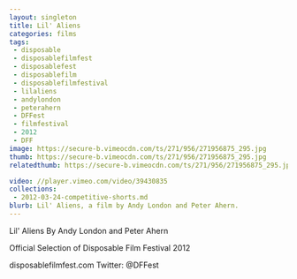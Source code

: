 ```yaml
---
layout: singleton
title: Lil' Aliens
categories: films
tags:
 - disposable
 - disposablefilmfest
 - disposablefest
 - disposablefilm
 - disposablefilmfestival
 - lilaliens
 - andylondon
 - peterahern
 - DFFest
 - filmfestival
 - 2012
 - DFF
image: https://secure-b.vimeocdn.com/ts/271/956/271956875_295.jpg
thumb: https://secure-b.vimeocdn.com/ts/271/956/271956875_295.jpg
relatedthumb: https://secure-b.vimeocdn.com/ts/271/956/271956875_295.jpg

video: //player.vimeo.com/video/39430835
collections:
 - 2012-03-24-competitive-shorts.md
blurb: Lil' Aliens, a film by Andy London and Peter Ahern.
---
```


Lil' Aliens
By Andy London and Peter Ahern

Official Selection of Disposable Film Festival 2012

disposablefilmfest.com
Twitter: @DFFest